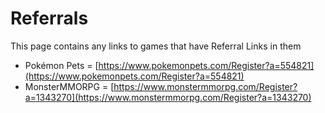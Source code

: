 # Referrals
This page contains any links to games that have Referral Links in them

 - Pok&eacute;mon Pets = [https://www.pokemonpets.com/Register?a=554821](https://www.pokemonpets.com/Register?a=554821)
 - MonsterMMORPG = [https://www.monstermmorpg.com/Register?a=1343270](https://www.monstermmorpg.com/Register?a=1343270)
 